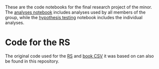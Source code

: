 These are the code notebooks for the final research project of the minor. The [analyses notebook](https://github.com/hannahbrunn/Digital-Society---Group-2.1/blob/main/Analyses.ipynb) includes analyses used by all members of the group, while the [hypothesis testing](https://github.com/hannahbrunn/Digital-Society---Group-2.1/blob/main/hypothesis%20testing.ipynb) notebook includes the individual analyses.


# Code for the RS
The original code used for the [RS](https://github.com/hannahbrunn/Digital-Society---Group-2.1/blob/main/code.ipynb) and [book CSV](https://github.com/hannahbrunn/Digital-Society---Group-2.1/blob/main/final.csv) it was based on can also be found in this repository. 

